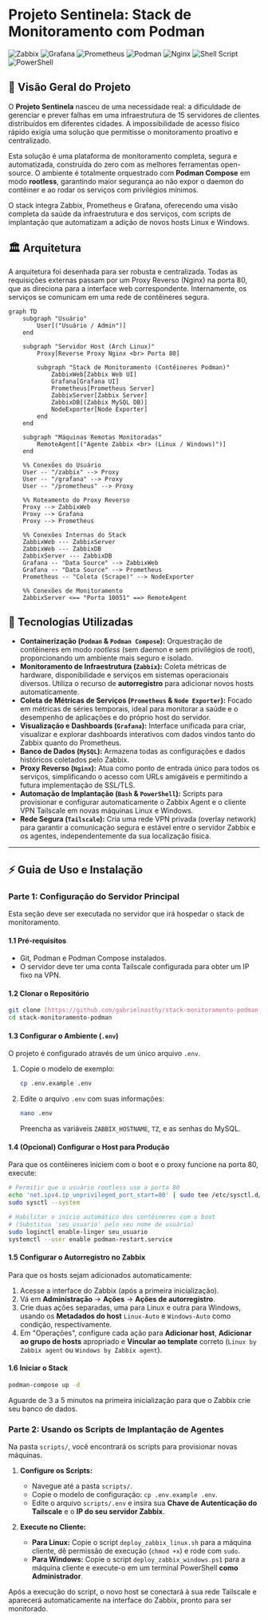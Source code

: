 # Projeto Sentinela: Stack de Monitoramento com Podman

![Zabbix](https://img.shields.io/badge/Zabbix-7.0_LTS-D40000?style=for-the-badge&logo=zabbix) ![Grafana](https://img.shields.io/badge/Grafana-11.1-F46800?style=for-the-badge&logo=grafana) ![Prometheus](https://img.shields.io/badge/Prometheus-v2-E6522C?style=for-the-badge&logo=prometheus) ![Podman](https://img.shields.io/badge/Podman-Rootless-8A2BE2?style=for-the-badge&logo=podman) ![Nginx](https://img.shields.io/badge/NGINX-Proxy-269539?style=for-the-badge&logo=nginx) ![Shell Script](https://img.shields.io/badge/Shell-Script-black?style=for-the-badge&logo=gnu-bash) ![PowerShell](https://img.shields.io/badge/PowerShell-blue?style=for-the-badge&logo=powershell)

## 📖 Visão Geral do Projeto

O **Projeto Sentinela** nasceu de uma necessidade real: a dificuldade de gerenciar e prever falhas em uma infraestrutura de 15 servidores de clientes distribuídos em diferentes cidades. A impossibilidade de acesso físico rápido exigia uma solução que permitisse o monitoramento proativo e centralizado.

Esta solução é uma plataforma de monitoramento completa, segura e automatizada, construída do zero com as melhores ferramentas open-source. O ambiente é totalmente orquestrado com **Podman Compose** em modo **rootless**, garantindo maior segurança ao não expor o daemon do contêiner e ao rodar os serviços com privilégios mínimos.

O stack integra Zabbix, Prometheus e Grafana, oferecendo uma visão completa da saúde da infraestrutura e dos serviços, com scripts de implantação que automatizam a adição de novos hosts Linux e Windows.

## 🏛️ Arquitetura

A arquitetura foi desenhada para ser robusta e centralizada. Todas as requisições externas passam por um Proxy Reverso (Nginx) na porta 80, que as direciona para a interface web correspondente. Internamente, os serviços se comunicam em uma rede de contêineres segura.

```mermaid
graph TD
    subgraph "Usuário"
        User[("Usuário / Admin")]
    end

    subgraph "Servidor Host (Arch Linux)"
        Proxy[Reverse Proxy Nginx <br> Porta 80]

        subgraph "Stack de Monitoramento (Contêineres Podman)"
            ZabbixWeb[Zabbix Web UI]
            Grafana[Grafana UI]
            Prometheus[Prometheus Server]
            ZabbixServer[Zabbix Server]
            ZabbixDB[(Zabbix MySQL DB)]
            NodeExporter[Node Exporter]
        end
    end

    subgraph "Máquinas Remotas Monitoradas"
        RemoteAgent[("Agente Zabbix <br> (Linux / Windows)")]
    end

    %% Conexões do Usuário
    User -- "/zabbix" --> Proxy
    User -- "/grafana" --> Proxy
    User -- "/prometheus" --> Proxy

    %% Roteamento do Proxy Reverso
    Proxy --> ZabbixWeb
    Proxy --> Grafana
    Proxy --> Prometheus

    %% Conexões Internas do Stack
    ZabbixWeb --- ZabbixServer
    ZabbixWeb --- ZabbixDB
    ZabbixServer --- ZabbixDB
    Grafana -- "Data Source" --> ZabbixWeb
    Grafana -- "Data Source" --> Prometheus
    Prometheus -- "Coleta (Scrape)" --> NodeExporter

    %% Conexões de Monitoramento
    ZabbixServer <== "Porta 10051" ==> RemoteAgent
```

## 🚀 Tecnologias Utilizadas

* **Containerização (`Podman` & `Podman Compose`):** Orquestração de contêineres em modo *rootless* (sem daemon e sem privilégios de root), proporcionando um ambiente mais seguro e isolado.
* **Monitoramento de Infraestrutura (`Zabbix`):** Coleta métricas de hardware, disponibilidade e serviços em sistemas operacionais diversos. Utiliza o recurso de **autorregistro** para adicionar novos hosts automaticamente.
* **Coleta de Métricas de Serviços (`Prometheus` & `Node Exporter`):** Focado em métricas de séries temporais, ideal para monitorar a saúde e o desempenho de aplicações e do próprio host do servidor.
* **Visualização e Dashboards (`Grafana`):** Interface unificada para criar, visualizar e explorar dashboards interativos com dados vindos tanto do Zabbix quanto do Prometheus.
* **Banco de Dados (`MySQL`):** Armazena todas as configurações e dados históricos coletados pelo Zabbix.
* **Proxy Reverso (`Nginx`):** Atua como ponto de entrada único para todos os serviços, simplificando o acesso com URLs amigáveis e permitindo a futura implementação de SSL/TLS.
* **Automação de Implantação (`Bash` & `PowerShell`):** Scripts para provisionar e configurar automaticamente o Zabbix Agent e o cliente VPN Tailscale em novas máquinas Linux e Windows.
* **Rede Segura (`Tailscale`):** Cria uma rede VPN privada (overlay network) para garantir a comunicação segura e estável entre o servidor Zabbix e os agentes, independentemente da sua localização física.

---

## ⚡ Guia de Uso e Instalação

### Parte 1: Configuração do Servidor Principal

Esta seção deve ser executada no servidor que irá hospedar o stack de monitoramento.

#### 1.1 Pré-requisitos
* Git, Podman e Podman Compose instalados.
* O servidor deve ter uma conta Tailscale configurada para obter um IP fixo na VPN.

#### 1.2 Clonar o Repositório
```bash
git clone [https://github.com/gabrielnasthy/stack-monitoramento-podman.git](https://github.com/gabrielnasthy/stack-monitoramento-podman.git)
cd stack-monitoramento-podman
```

#### 1.3 Configurar o Ambiente (`.env`)
O projeto é configurado através de um único arquivo `.env`.

1.  Copie o modelo de exemplo:
    ```bash
    cp .env.example .env
    ```
2.  Edite o arquivo `.env` com suas informações:
    ```bash
    nano .env
    ```
    Preencha as variáveis `ZABBIX_HOSTNAME`, `TZ`, e as senhas do MySQL.

#### 1.4 (Opcional) Configurar o Host para Produção
Para que os contêineres iniciem com o boot e o proxy funcione na porta 80, execute:
```bash
# Permitir que o usuário rootless use a porta 80
echo 'net.ipv4.ip_unprivileged_port_start=80' | sudo tee /etc/sysctl.d/99-podman-ports.conf
sudo sysctl --system

# Habilitar o início automático dos contêineres com o boot
# (Substitua 'seu_usuario' pelo seu nome de usuário)
sudo loginctl enable-linger seu_usuario
systemctl --user enable podman-restart.service
```

#### 1.5 Configurar o Autorregistro no Zabbix
Para que os hosts sejam adicionados automaticamente:
1.  Acesse a interface do Zabbix (após a primeira inicialização).
2.  Vá em **Administração** -> **Ações** -> **Ações de autorregistro**.
3.  Crie duas ações separadas, uma para Linux e outra para Windows, usando os **Metadados do host** `Linux-Auto` e `Windows-Auto` como condição, respectivamente.
4.  Em "Operações", configure cada ação para **Adicionar host**, **Adicionar ao grupo de hosts** apropriado e **Vincular ao template** correto (`Linux by Zabbix agent` ou `Windows by Zabbix agent`).

#### 1.6 Iniciar o Stack
```bash
podman-compose up -d
```
Aguarde de 3 a 5 minutos na primeira inicialização para que o Zabbix crie seu banco de dados.

### Parte 2: Usando os Scripts de Implantação de Agentes

Na pasta `scripts/`, você encontrará os scripts para provisionar novas máquinas.

1.  **Configure os Scripts:**
    * Navegue até a pasta `scripts/`.
    * Copie o modelo de configuração: `cp .env.example .env`.
    * Edite o arquivo `scripts/.env` e insira sua **Chave de Autenticação do Tailscale** e o **IP do seu servidor Zabbix**.

2.  **Execute no Cliente:**
    * **Para Linux:** Copie o script `deploy_zabbix_linux.sh` para a máquina cliente, dê permissão de execução (`chmod +x`) e rode com `sudo`.
    * **Para Windows:** Copie o script `deploy_zabbix_windows.ps1` para a máquina cliente e execute-o em um terminal PowerShell **como Administrador**.

Após a execução do script, o novo host se conectará à sua rede Tailscale e aparecerá automaticamente na interface do Zabbix, pronto para ser monitorado.
